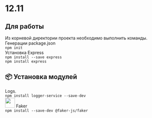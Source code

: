 # 12.11
## Для работы
Из корневой директории проекта необходимо выполнить команды.  
Генерации package.json  
```npm init```  
Установка Express  
```npm install --save express```  
```npm install express```  
## 📦 Установка модулей
Logs.  
```npm install logger-service --save-dev```  
<a href="https://github.com/faker-js/faker#readme"><img src="https://raw.githubusercontent.com/faker-js/faker/680919495b5662bd3b2e73527392e2ba0a4c8d56/docs/public/logo.svg" width="32"/></a> Faker  
```npm install --save-dev @faker-js/faker```
##

